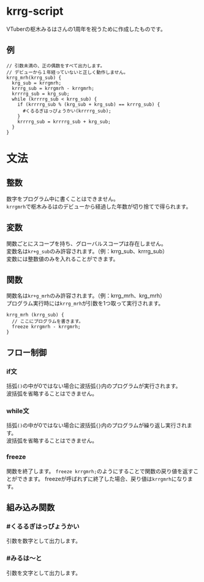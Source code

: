 # krrg-script
VTuberの枢木みるはさんの1周年を祝うために作成したものです。
## 例
```
// 引数未満の、正の偶数をすべて出力します。
// デビューから１年経っていないと正しく動作しません。
krrg_mrh(krrg_sub) {
  krg_sub = krrgmrh;
  krrrg_sub = krrgmrh - krrgmrh;
  krrrrg_sub = krg_sub;
  while (krrrrg_sub < krrg_sub) {
    if (krrrrg_sub % (krg_sub + krg_sub) == krrrg_sub) {
      #くるるぎはっぴょうかい(krrrrg_sub);
    }
    krrrrg_sub = krrrrg_sub + krg_sub;
  }
}
```

# 文法
## 整数
数字をプログラム中に書くことはできません。  
`krrgmrh`で枢木みるはのデビューから経過した年数が切り捨てで得られます。

## 変数
関数ごとにスコープを持ち、グローバルスコープは存在しません。  
変数名は`kr+g_sub`のみ許容されます。（例：krrg_sub、krrrg_sub）  
変数には整数値のみを入れることができます。

## 関数
関数名は`kr+g_mrh`のみ許容されます。（例：krrg_mrh、krg_mrh）  
プログラム実行時には`krrg_mrh`が引数を1つ取って実行されます。  
```
krrg_mrh (krrg_sub) {
  // ここにプログラムを書きます。
  freeze krrgmrh - krrgmrh;
}
```

## フロー制御
### if文
括弧`()`の中が0ではない場合に波括弧`{}`内のプログラムが実行されます。  
波括弧を省略することはできません。

### while文
括弧`()`の中が0ではない場合に波括弧`{}`内のプログラムが繰り返し実行されます。  
波括弧を省略することはできません。

### freeze
関数を終了します。
`freeze krrgmrh;`のようにすることで関数の戻り値を返すことができます。
freezeが呼ばれずに終了した場合、戻り値は`krrgmrh`になります。

## 組み込み関数
### #くるるぎはっぴょうかい
引数を数字として出力します。

### #みるは〜と
引数を文字として出力します。


